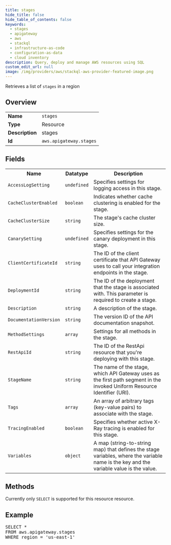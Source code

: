 ```yaml
---
title: stages
hide_title: false
hide_table_of_contents: false
keywords:
  - stages
  - apigateway
  - aws
  - stackql
  - infrastructure-as-code
  - configuration-as-data
  - cloud inventory
description: Query, deploy and manage AWS resources using SQL
custom_edit_url: null
image: /img/providers/aws/stackql-aws-provider-featured-image.png
---
```

Retrieves a list of <code>stages</code> in a region

## Overview
<table><tbody>
<tr><td><b>Name</b></td><td><code>stages</code></td></tr>
<tr><td><b>Type</b></td><td>Resource</td></tr>
<tr><td><b>Description</b></td><td>stages</td></tr>
<tr><td><b>Id</b></td><td><code>aws.apigateway.stages</code></td></tr>
</tbody></table>

## Fields
<table><tbody>
<tr><th>Name</th><th>Datatype</th><th>Description</th></tr>
<tr><td><code>AccessLogSetting</code></td><td><code>undefined</code></td><td>Specifies settings for logging access in this stage.</td></tr>
<tr><td><code>CacheClusterEnabled</code></td><td><code>boolean</code></td><td>Indicates whether cache clustering is enabled for the stage.</td></tr>
<tr><td><code>CacheClusterSize</code></td><td><code>string</code></td><td>The stage's cache cluster size.</td></tr>
<tr><td><code>CanarySetting</code></td><td><code>undefined</code></td><td>Specifies settings for the canary deployment in this stage.</td></tr>
<tr><td><code>ClientCertificateId</code></td><td><code>string</code></td><td>The ID of the client certificate that API Gateway uses to call your integration endpoints in the stage. </td></tr>
<tr><td><code>DeploymentId</code></td><td><code>string</code></td><td>The ID of the deployment that the stage is associated with. This parameter is required to create a stage. </td></tr>
<tr><td><code>Description</code></td><td><code>string</code></td><td>A description of the stage.</td></tr>
<tr><td><code>DocumentationVersion</code></td><td><code>string</code></td><td>The version ID of the API documentation snapshot.</td></tr>
<tr><td><code>MethodSettings</code></td><td><code>array</code></td><td>Settings for all methods in the stage.</td></tr>
<tr><td><code>RestApiId</code></td><td><code>string</code></td><td>The ID of the RestApi resource that you're deploying with this stage.</td></tr>
<tr><td><code>StageName</code></td><td><code>string</code></td><td>The name of the stage, which API Gateway uses as the first path segment in the invoked Uniform Resource Identifier (URI).</td></tr>
<tr><td><code>Tags</code></td><td><code>array</code></td><td>An array of arbitrary tags (key-value pairs) to associate with the stage.</td></tr>
<tr><td><code>TracingEnabled</code></td><td><code>boolean</code></td><td>Specifies whether active X-Ray tracing is enabled for this stage.</td></tr>
<tr><td><code>Variables</code></td><td><code>object</code></td><td>A map (string-to-string map) that defines the stage variables, where the variable name is the key and the variable value is the value.</td></tr>

</tbody></table>

## Methods
Currently only <code>SELECT</code> is supported for this resource resource.

## Example
<pre>
SELECT * 
FROM aws.apigateway.stages
WHERE region = 'us-east-1'
</pre>
